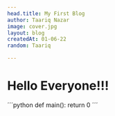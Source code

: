 ```yaml
---
head.title: My First Blog
author: Taariq Nazar
image: cover.jpg
layout: blog
createdAt: 01-06-22
random: Taariq

---
```


# Hello Everyone!!!
´´´python
def main():
  return 0
´´´
